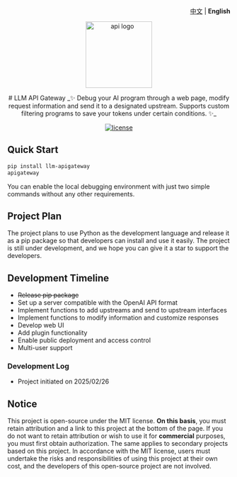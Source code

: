 <p align="right">
   <a href="./README_CN.md">中文</a> | <strong>English</strong>
</p>

<p align="center">
  <img src="https://raw.githubusercontent.com/songquanpeng/one-api/main/web/default/public/logo.png" width="150" height="150" alt="api logo">
</p>
<div align="center">
# LLM API Gateway
_✨ Debug your AI program through a web page, modify request information and send it to a designated upstream. Supports custom filtering programs to save your tokens under certain conditions. ✨_
</div>
<p align="center">
  <a href="https://raw.githubusercontent.com/jiangmuran/llm-apigateway/main/LICENSE">
    <img src="https://img.shields.io/github/license/jiangmuran/llm-apigateway?color=brightgreen" alt="license">
  </a>
</p>

## Quick Start

```bash
pip install llm-apigateway
apigateway 
```

You can enable the local debugging environment with just two simple commands without any other requirements.


## Project Plan


The project plans to use Python as the development language and release it as a pip package so that developers can install and use it easily. The project is still under development, and we hope you can give it a star to support the developers.


## Development Timeline
- ~~Release pip package~~
- Set up a server compatible with the OpenAI API format
- Implement functions to add upstreams and send to upstream interfaces
- Implement functions to modify information and customize responses
- Develop web UI
- Add plugin functionality
- Enable public deployment and access control
- Multi-user support


### Development Log
- Project initiated on 2025/02/26


## Notice
This project is open-source under the MIT license. **On this basis**, you must retain attribution and a link to this project at the bottom of the page. If you do not want to retain attribution or wish to use it for 
**commercial** purposes, you must first obtain authorization.
The same applies to secondary projects based on this project.
In accordance with the MIT license, users must undertake the risks and responsibilities of using this project at their own cost, and the developers of this open-source project are not involved.
